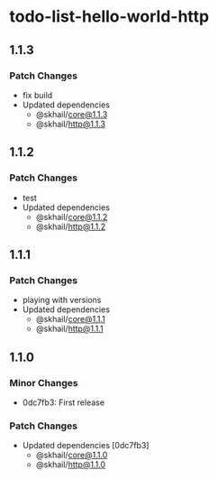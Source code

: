 # todo-list-hello-world-http

## 1.1.3

### Patch Changes

- fix build
- Updated dependencies
  - @skhail/core@1.1.3
  - @skhail/http@1.1.3

## 1.1.2

### Patch Changes

- test
- Updated dependencies
  - @skhail/core@1.1.2
  - @skhail/http@1.1.2

## 1.1.1

### Patch Changes

- playing with versions
- Updated dependencies
  - @skhail/core@1.1.1
  - @skhail/http@1.1.1

## 1.1.0

### Minor Changes

- 0dc7fb3: First release

### Patch Changes

- Updated dependencies [0dc7fb3]
  - @skhail/core@1.1.0
  - @skhail/http@1.1.0
